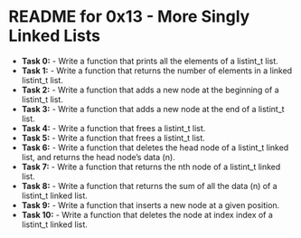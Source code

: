 # README for 0x13 - More Singly Linked Lists

- **Task 0:** - Write a function that prints all the elements of a listint_t list.
- **Task 1:** - Write a function that returns the number of elements in a linked
listint_t list.
- **Task 2:** - Write a function that adds a new node at the beginning of a listint_t list.
- **Task 3:** - Write a function that adds a new node at the end of a listint_t list.
- **Task 4:** - Write a function that frees a listint_t list.
- **Task 5:** - Write a function that frees a listint_t list.
- **Task 6:** - Write a function that deletes the head node of a listint_t linked list, and returns the head node’s data (n).
- **Task 7:** - Write a function that returns the nth node of a listint_t linked list.
- **Task 8:** - Write a function that returns the sum of all the data (n) of a listint_t linked list.
- **Task 9:** - Write a function that inserts a new node at a given position.
- **Task 10:** - Write a function that deletes the node at index index of a listint_t linked list.
